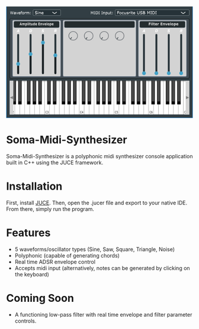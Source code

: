 ![Image of Soma-Midi-Synthesizer](https://github.com/somator/Soma-Midi-Synthesizer/blob/master/soma-midi-synth-screenshot.png?raw=true)
# Soma-Midi-Synthesizer
Soma-Midi-Synthesizer is a polyphonic midi synthesizer console application built in C++ using the JUCE framework.
# Installation
First, install [JUCE](https://juce.com/). Then, open the .jucer file and export to your native IDE. From there, simply run the program.
# Features
- 5 waveforms/oscillator types (Sine, Saw, Square, Triangle, Noise)
- Polyphonic (capable of generating chords)
- Real time ADSR envelope control
- Accepts midi input (alternatively, notes can be generated by clicking on the keyboard)
# Coming Soon
- A functioning low-pass filter with real time envelope and filter parameter controls.